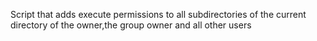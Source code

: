 Script that adds execute permissions to all subdirectories of the current directory of the owner,the group owner and all other users
